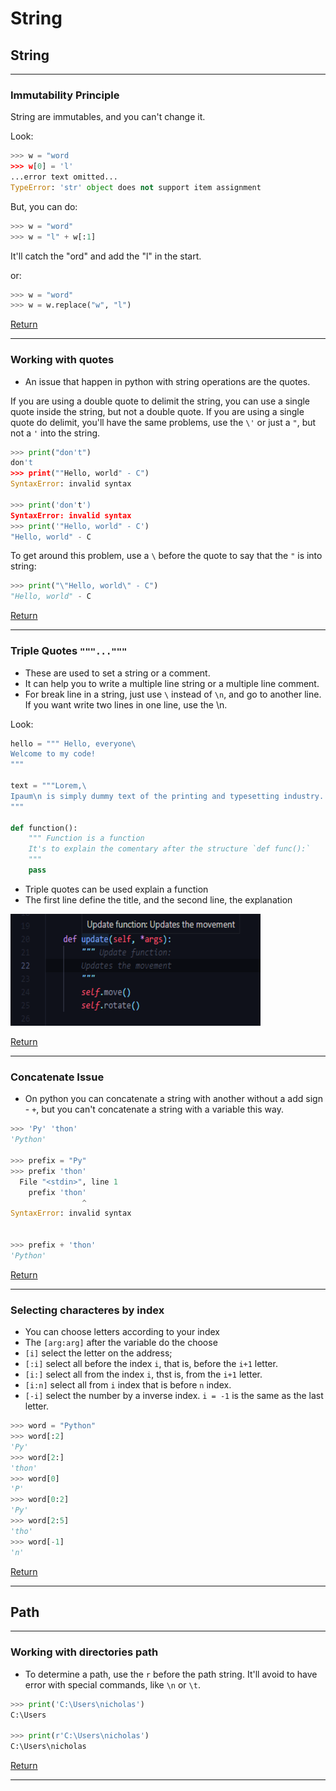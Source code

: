 # String

## String
---
### Immutability Principle
String are immutables, and you can't change it.

Look:
```py
>>> w = "word
>>> w[0] = 'l'
...error text omitted...
TypeError: 'str' object does not support item assignment
```

But, you can do:
```py
>>> w = "word"
>>> w = "l" + w[:1]
```

It'll catch the "ord" and add the "l" in the start.

or:
```py
>>> w = "word"
>>> w = w.replace("w", "l")
```
[Return](../Object%20Types.md#--strings)

---

### Working with quotes
+ An issue that happen in python with string operations are the quotes.

If you are using a double quote to delimit the string, you can use a single quote inside the string, but not a double quote. If you are using a single quote do delimit, you'll have the same problems, use the `\'` or just a `"`, but not a `'` into the string. 

```py
>>> print("don't")
don't
>>> print(""Hello, world" - C")
SyntaxError: invalid syntax

>>> print('don't')
SyntaxError: invalid syntax
>>> print('"Hello, world" - C')
"Hello, world" - C
```

To get around this problem, use a `\` before the quote to say that the `"` is into string:
```py
>>> print("\"Hello, world\" - C")
"Hello, world" - C
``` 
[Return](../Object%20Types.md#--strings)

---

### Triple Quotes `"""..."""`
+ These are used to set a string or a comment.
+ It can help you to write a multiple line string or a multiple line comment.
+ For break line in a string, just use `\` instead of `\n`, and go to another line. If you want write two lines in one line, use the \n.

Look:
```py
hello = """ Hello, everyone\
Welcome to my code!
"""

text = """Lorem,\
Ipaum\n is simply dummy text of the printing and typesetting industry.
"""

def function():
    """ Function is a function
    It's to explain the comentary after the structure `def func():`
    """
    pass
```
+ Triple quotes can be used explain a function
+ The first line define the title, and the second line, the explanation

<img src="../Assets/triplequotes_to_explain_function.png" alt="Triple quotes can be used explain a function" width="400px">

[Return](../Object%20Types.md#--strings)

---

### Concatenate Issue
+ On python you can concatenate a string with another without a add sign - `+`, but you can't concatenate a string with a variable this way.
```py
>>> 'Py' 'thon'
'Python'

>>> prefix = "Py"
>>> prefix 'thon'
  File "<stdin>", line 1
    prefix 'thon'
                ^
SyntaxError: invalid syntax


>>> prefix + 'thon'
'Python'
```
[Return](../Object%20Types.md#--strings)

---

### Selecting characteres by index

+ You can choose letters according to your index
+ The `[arg:arg]` after the variable do the choose
+ `[i]` select the letter on the address;
+ `[:i]` select all before the index `i`, that is, before the `i+1` letter.
+ `[i:]` select all from the index `i`, thst is, from the `i+1` letter.
+ `[i:n]` select all from `i` index that is before `n` index.
+ `[-i]` select the number by a inverse index. `i = -1` is the same as the last letter.
```py
>>> word = "Python"
>>> word[:2]
'Py'
>>> word[2:]
'thon'
>>> word[0]
'P'
>>> word[0:2]
'Py'
>>> word[2:5] 
'tho'
>>> word[-1]
'n'
```
[Return](../Object%20Types.md#--strings)

---
## Path
---
### Working with directories path
+ To determine a path, use the `r` before the path string. It'll avoid to have error with special commands, like `\n` or `\t`.
```py
>>> print('C:\Users\nicholas')
C:\Users

>>> print(r'C:\Users\nicholas')
C:\Users\nicholas
```
[Return](../Object%20Types.md#--strings)

---

